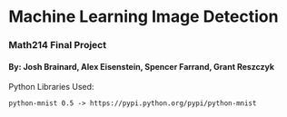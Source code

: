 # Machine Learning Image Detection
### Math214 Final Project
#### By: Josh Brainard, Alex Eisenstein, Spencer Farrand, Grant Reszczyk

Python Libraries Used:
```
python-mnist 0.5 -> https://pypi.python.org/pypi/python-mnist
``` 
